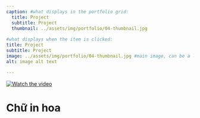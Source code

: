 ```yaml
---
caption: #what displays in the portfolio grid:
  title: Project
  subtitle: Project
  thumbnail: ../assets/img/portfolio/04-thumbnail.jpg
  
#what displays when the item is clicked:
title: Project
subtitle: Project
image: ../assets/img/portfolio/04-thumbnail.jpg #main image, can be a link or a file in assets/img/portfolio
alt: image alt text

---
```


[![Watch the video](https://img.youtube.com/vi/nTQUwghvy5Q/default.jpg)](https://youtu.be/nTQUwghvy5Q)

# Chữ in hoa
